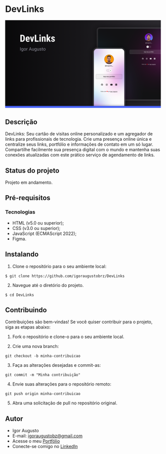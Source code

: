 # DevLinks

<div align="center">
<img src="assets/preview.png" width="2000px" alt="Imagem do site" title="Imagem do site"/>
</div>

## Descrição

DevLinks: Seu cartão de visitas online personalizado e um agregador de links para profissionais de tecnologia. Crie uma presença online única e centralize seus links, portfólio e informações de contato em um só lugar. Compartilhe facilmente sua presença digital com o mundo e mantenha suas conexões atualizadas com este prático serviço de agendamento de links.

## Status do projeto

Projeto em andamento.

## Pré-requisitos

### Tecnologias

- HTML (v5.0 ou superior);
- CSS (v3.0 ou superior);
- JavaScript (ECMAScript 2022);
- Figma.

## Instalando

1. Clone o repositório para o seu ambiente local:

```
$ git clone https://github.com/igoraugustobrz/DevLinks
```

2. Navegue até o diretório do projeto.

```
$ cd DevLinks
```

## Contribuindo

Contribuições são bem-vindas! Se você quiser contribuir para o projeto, siga as etapas abaixo:

1. Fork o repositório e clone-o para o seu ambiente local.

2. Crie uma nova branch:

```
git checkout -b minha-contribuicao
```

3. Faça as alterações desejadas e commit-as:

```
git commit -m "Minha contribuição"
```

4. Envie suas alterações para o repositório remoto:

```
git push origin minha-contribuicao
```

5. Abra uma solicitação de pull no repositório original.

## Autor

- Igor Augusto
- E-mail: igoraugustobz@gmail.com
- Acesse o meu [Portfólio](https://iaugusto.vercel.app/)
- Conecte-se comigo no [LinkedIn](https://www.linkedin.com/in/igorbrz/)
